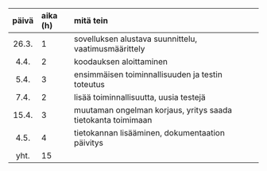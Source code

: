 | päivä | aika (h) | mitä tein  |
| :----:|:-----| :-----|
| 26.3. | 1    | sovelluksen alustava suunnittelu, vaatimusmäärittely |
| 4.4.  | 2    | koodauksen aloittaminen |
| 5.4.  | 3    | ensimmäisen toiminnallisuuden ja testin toteutus |
| 7.4.  | 2    | lisää toiminnallisuutta, uusia testejä |
| 15.4. | 3    | muutaman ongelman korjaus, yritys saada tietokanta toimimaan |
| 4.5.  | 4    | tietokannan lisääminen, dokumentaation päivitys |
| yht.  | 15   |   | 
